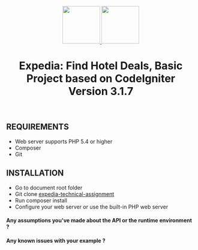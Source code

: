 <p align="center">
    <a href="https://www/expedia.com/" target="_blank">
        <img src="https://www.expedia.com/_dms/header/logo.svg?locale=en_US&siteid=1&test=Storefront_2017_B2P_variant_2" height="100px">
    </a>
    <a href="https://codeigniter.com/" target="_blank">
        <img src="https://codeigniter.com/assets/images/ci-logo-big.png" height="100px">
    </a>
    <h1 align="center">Expedia: Find Hotel Deals, Basic Project based on CodeIgniter Version 3.1.7</h1>
    <br>
</p>

REQUIREMENTS
------------

- Web server supports PHP 5.4 or higher
- Composer
- Git


INSTALLATION
------------
 - Go to document root folder
 - Git clone [expedia-technical-assignment](git@github.com:wesam/expedia-technical-assignment.git)
 - Run composer install
 - Configure your web server or use the built-in PHP web server


#### Any assumptions you've made about the API or the runtime environment ?

#### Any known issues with your example ?